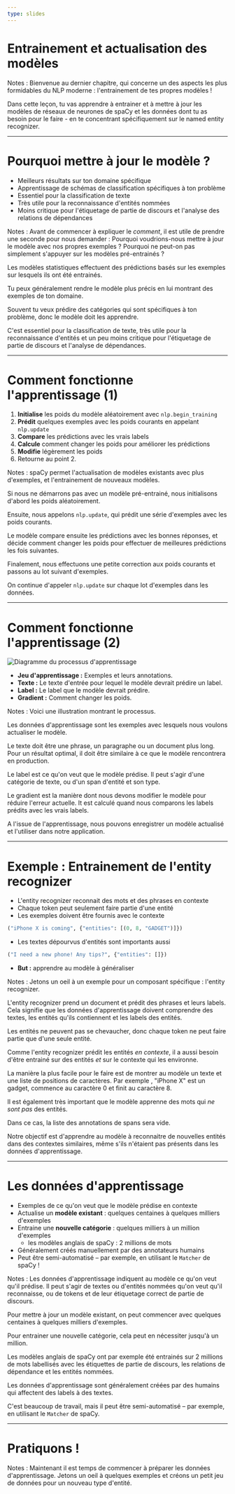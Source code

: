 ```yaml
---
type: slides
---
```


# Entrainement et actualisation des modèles

Notes : Bienvenue au dernier chapitre, qui concerne un des aspects les plus
formidables du NLP moderne : l'entrainement de tes propres modèles !

Dans cette leçon, tu vas apprendre à entrainer et à mettre à jour les modèles de
réseaux de neurones de spaCy et les données dont tu as besoin pour le faire -
en te concentrant spécifiquement sur le named entity recognizer.

---

# Pourquoi mettre à jour le modèle ?

- Meilleurs résultats sur ton domaine spécifique
- Apprentissage de schémas de classification spécifiques à ton problème
- Essentiel pour la classification de texte
- Très utile pour la reconnaissance d'entités nommées
- Moins critique pour l'étiquetage de partie de discours et l'analyse des
  relations de dépendances

Notes : Avant de commencer à expliquer le _comment_, il est utile de prendre une
seconde pour nous demander : Pourquoi voudrions-nous mettre à jour le modèle
avec nos propres exemples ? Pourquoi ne peut-on pas simplement s'appuyer sur les
modèles pré-entrainés ?

Les modèles statistiques effectuent des prédictions basés sur les exemples sur
lesquels ils ont été entrainés.

Tu peux généralement rendre le modèle plus précis en lui montrant des exemples
de ton domaine.

Souvent tu veux prédire des catégories qui sont spécifiques à ton problème, donc
le modèle doit les apprendre.

C'est essentiel pour la classification de texte, très utile pour la
reconnaissance d'entités et un peu moins critique pour l'étiquetage de partie de
discours et l'analyse de dépendances.

---

# Comment fonctionne l'apprentissage (1)

1. **Initialise** les poids du modèle aléatoirement avec `nlp.begin_training`
2. **Prédit** quelques exemples avec les poids courants en appelant `nlp.update`
3. **Compare** les prédictions avec les vrais labels
4. **Calcule** comment changer les poids pour améliorer les prédictions
5. **Modifie** légèrement les poids
6. Retourne au point 2.

Notes : spaCy permet l'actualisation de modèles existants avec plus d'exemples,
et l'entrainement de nouveaux modèles.

Si nous ne démarrons pas avec un modèle pré-entrainé, nous initialisons d'abord
les poids aléatoirement.

Ensuite, nous appelons `nlp.update`, qui prédit une série d'exemples avec les
poids courants.

Le modèle compare ensuite les prédictions avec les bonnes réponses, et décide
comment changer les poids pour effectuer de meilleures prédictions les fois
suivantes.  

Finalement, nous effectuons une petite correction aux poids courants et passons
au lot suivant d'exemples.

On continue d'appeler `nlp.update` sur chaque lot d'exemples dans les données.

---

# Comment fonctionne l'apprentissage (2)

<img src="/training.png" alt="Diagramme du processus d'apprentissage" />

- **Jeu d'apprentissage :** Exemples et leurs annotations.
- **Texte :** Le texte d'entrée pour lequel le modèle devrait prédire un label.
- **Label :** Le label que le modèle devrait prédire.
- **Gradient :** Comment changer les poids.

Notes : Voici une illustration montrant le processus.

Les données d'apprentissage sont les exemples avec lesquels nous voulons
actualiser le modèle.

Le texte doit être une phrase, un paragraphe ou un document plus long. Pour un
résultat optimal, il doit être similaire à ce que le modèle rencontrera en
production.

Le label est ce qu'on veut que le modèle prédise. Il peut s'agir d'une catégorie
de texte, ou d'un span d'entité et son type.

Le gradient est la manière dont nous devons modifier le modèle pour réduire
l'erreur actuelle. It est calculé quand nous comparons les labels prédits avec
les vrais labels.

A l'issue de l'apprentissage, nous pouvons enregistrer un modèle actualisé et
l'utiliser dans notre application.

---

# Exemple : Entrainement de l'entity recognizer

- L'entity recognizer reconnait des mots et des phrases en contexte
- Chaque token peut seulement faire partie d'une entité
- Les exemples doivent être fournis avec le contexte

```python
("iPhone X is coming", {"entities": [(0, 8, "GADGET")]})
```

- Les textes dépourvus d'entités sont importants aussi

```python
("I need a new phone! Any tips?", {"entities": []})
```

- **But :** apprendre au modèle à généraliser

Notes : Jetons un oeil à un exemple pour un composant spécifique : l'entity
recognizer.

L'entity recognizer prend un document et prédit des phrases et leurs labels.
Cela signifie que les données d'apprentissage doivent comprendre des textes,
les entités qu'ils contiennent et les labels des entités.

Les entités ne peuvent pas se chevaucher, donc chaque token ne peut faire partie
que d'une seule entité.

Comme l'entity recognizer prédit les entités _en contexte_, il a aussi besoin
d'être entrainé sur des entités _et_ sur le contexte qui les environne.

La manière la plus facile pour le faire est de montrer au modèle un texte et une
liste de positions de caractères. Par exemple , "iPhone X" est un gadget,
commence au caractère 0 et finit au caractère 8.

Il est également très important que le modèle apprenne des mots qui
_ne sont pas_ des entités.

Dans ce cas, la liste des annotations de spans sera vide.

Notre objectif est d'apprendre au modèle à reconnaitre de nouvelles entités dans
des contextes similaires, même s'ils n'étaient pas présents dans les données
d'apprentissage.

---

# Les données d'apprentissage

- Exemples de ce qu'on veut que le modèle prédise en contexte
- Actualise un **modèle existant** : quelques centaines à quelques milliers
  d'exemples
- Entraine une **nouvelle catégorie** : quelques milliers à un million
  d'exemples
  - les modèles anglais de spaCy : 2 millions de mots
- Généralement créés manuellement par des annotateurs humains
- Peut être semi-automatisé – par exemple, en utilisant le `Matcher` de spaCy !

Notes : Les données d'apprentissage indiquent au modèle ce qu'on veut qu'il
prédise. Il peut s'agir de textes ou d'entités nommées qu'on veut qu'il
reconnaisse, ou de tokens et de leur étiquetage correct de partie de discours.

Pour mettre à jour un modèle existant, on peut commencer avec quelques centaines
à quelques milliers d'exemples.

Pour entrainer une nouvelle catégorie, cela peut en nécessiter jusqu'à un
million.

Les modèles anglais de spaCy ont par exemple été entrainés sur 2 millions de
mots labellisés avec les étiquettes de partie de discours, les relations de
dépendance et les entités nommées.

Les données d'apprentissage sont généralement créées par des humains qui
affectent des labels à des textes.

C'est beaucoup de travail, mais il peut être semi-automatisé – par exemple, en
utilisant le `Matcher` de spaCy.

---

# Pratiquons !

Notes : Maintenant il est temps de commencer à préparer les données
d'apprentissage. Jetons un oeil à quelques exemples et créons un petit jeu de
données pour un nouveau type d'entité.

